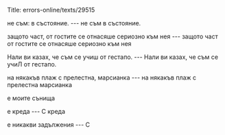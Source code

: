 Title: errors-online/texts/29515

не съм: в състояние. --- не съм в състояние.

защото част, от гостите се отнасяше сериозно към нея --- защото част от гостите се отнасяше сериозно към нея

Нали ви казах, че съм се учиш от гестапо. --- Нали ви казах, че съм се учиЛ от гестапо.

на някакъв плаж с прелестна, марсианка --- на някакъв плаж с прелестна марсианка

е моите сънища

е креда --- С креда

е никакви задължения --- С
